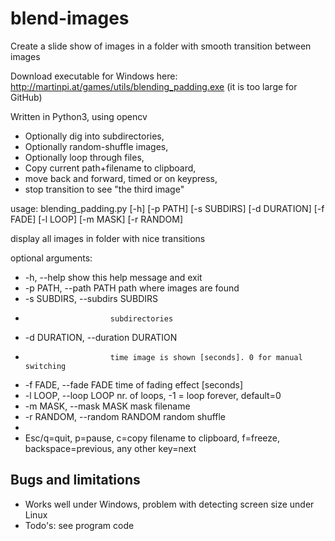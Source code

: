 # blend-images

Create a slide show of images in a folder with smooth transition between images

Download executable for Windows here: http://martinpi.at/games/utils/blending_padding.exe  (it is too large for GitHub)

Written in Python3, using opencv

* Optionally dig into subdirectories, 
* Optionally random-shuffle images, 
* Optionally loop through files, 
* Copy current path+filename to clipboard, 
* move back and forward, timed or on keypress, 
* stop transition to see "the third image"

usage: blending_padding.py [-h] [-p PATH] [-s SUBDIRS] [-d DURATION] [-f FADE]
                           [-l LOOP] [-m MASK] [-r RANDOM]

display all images in folder with nice transitions

optional arguments:
*  -h, --help            show this help message and exit
*  -p PATH, --path PATH  path where images are found
*  -s SUBDIRS, --subdirs SUBDIRS
*                        subdirectories
*  -d DURATION, --duration DURATION
*                        time image is shown [seconds]. 0 for manual switching
*  -f FADE, --fade FADE  time of fading effect [seconds]
*  -l LOOP, --loop LOOP  nr. of loops, -1 = loop forever, default=0
*  -m MASK, --mask MASK  mask filename
*  -r RANDOM, --random RANDOM random shuffle
*
* Esc/q=quit, p=pause, c=copy filename to clipboard, f=freeze, backspace=previous, any other key=next

## Bugs and limitations
* Works well under Windows, problem with detecting screen size under Linux
* Todo's: see program code
